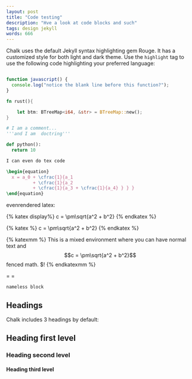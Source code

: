 ```yaml
---
layout: post
title: "Code testing"
description: "Hve a look at code blocks and such"
tags: design jekyll
words: 666
---
```




Chalk uses the default Jekyll syntax highlighting gem Rouge. It has a customized style for both light and dark theme.
Use the `highlight` tag to use the following code highlighting your preferred language:

```javascript

function javascript() {
  console.log("notice the blank line before this function?");
}
```


```rust
fn rust(){

    let btm: BTreeMap<i64, &str> = BTreeMap::new();
}
```

```python
# I am a comment...
'''and I am  doctring'''

def python():
  return 10
```

```tex
I can even do tex code

\begin{equation}
  x = a_0 + \cfrac{1}{a_1 
          + \cfrac{1}{a_2 
          + \cfrac{1}{a_3 + \cfrac{1}{a_4} } } }
\end{equation}
```

evenrendered latex:

{% katex display%}
c = \pm\sqrt{a^2 + b^2}
{% endkatex %}

{% katex %}
c = \pm\sqrt{a^2 + b^2}
{% endkatex %}

{% katexmm %}
This is a mixed environment where you can have normal text and $$c = \pm\sqrt{a^2 + b^2}$$ fenced math. \$!
{% endkatexmm %}





= = 

 



```
nameless block

```


## Headings

Chalk includes 3 headings by default:

## Heading first level
### Heading second level
#### Heading third level
